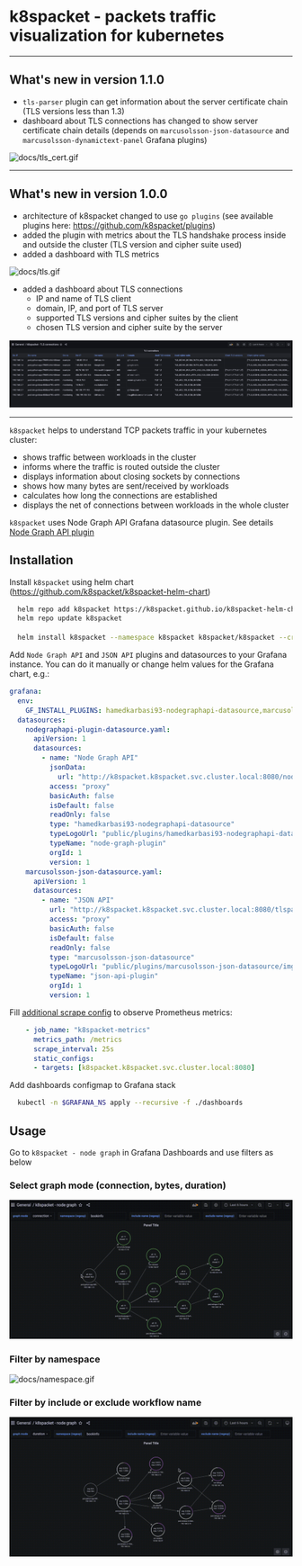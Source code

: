 # k8spacket - packets traffic visualization for kubernetes

---
## What's new in version 1.1.0

- `tls-parser` plugin can get information about the server certificate chain (TLS versions less than 1.3)
- dashboard about TLS connections has changed to show server certificate chain details (depends on `marcusolsson-json-datasource` and `marcusolsson-dynamictext-panel` Grafana plugins)

![docs/tls_cert.gif](docs/tls_cert.gif)

---
## What's new in version 1.0.0

- architecture of k8spacket changed to use `go plugins` (see available plugins here: https://github.com/k8spacket/plugins)
- added the plugin with metrics about the TLS handshake process inside and outside the cluster (TLS version and cipher suite used)
- added a dashboard with TLS metrics

![docs/tls.gif](docs/tls.gif)

- added a dashboard about TLS connections
  - IP and name of TLS client
  - domain, IP, and port of TLS server
  - supported TLS versions and cipher suites by the client
  - chosen TLS version and cipher suite by the server

![docs/tls.png](docs/tls.png)

---

`k8spacket` helps to understand TCP packets traffic in your kubernetes cluster:

- shows traffic between workloads in the cluster
- informs where the traffic is routed outside the cluster
- displays information about closing sockets by connections
- shows how many bytes are sent/received by workloads
- calculates how long the connections are established
- displays the net of connections between workloads in the whole cluster

`k8spacket` uses Node Graph API Grafana datasource plugin. See details [Node Graph API plugin](https://grafana.com/grafana/plugins/hamedkarbasi93-nodegraphapi-datasource)

## Installation

Install `k8spacket` using helm chart (https://github.com/k8spacket/k8spacket-helm-chart)

```bash
  helm repo add k8spacket https://k8spacket.github.io/k8spacket-helm-chart
  helm repo update k8spacket
  
  helm install k8spacket --namespace k8spacket k8spacket/k8spacket --create-namespace
```

Add `Node Graph API` and `JSON API` plugins and datasources to your Grafana instance. You can do it manually or change helm values for the Grafana chart, e.g.:
```yaml
grafana:
  env:
    GF_INSTALL_PLUGINS: hamedkarbasi93-nodegraphapi-datasource,marcusolsson-json-datasource,marcusolsson-dynamictext-panel
  datasources:
    nodegraphapi-plugin-datasource.yaml:
      apiVersion: 1
      datasources:
        - name: "Node Graph API"
          jsonData:
            url: "http://k8spacket.k8spacket.svc.cluster.local:8080/nodegraph"
          access: "proxy"
          basicAuth: false
          isDefault: false
          readOnly: false
          type: "hamedkarbasi93-nodegraphapi-datasource"
          typeLogoUrl: "public/plugins/hamedkarbasi93-nodegraphapi-datasource/img/logo.svg"
          typeName: "node-graph-plugin"
          orgId: 1
          version: 1
    marcusolsson-json-datasource.yaml:
      apiVersion: 1
      datasources:
        - name: "JSON API"
          url: "http://k8spacket.k8spacket.svc.cluster.local:8080/tlsparser/api/data"
          access: "proxy"
          basicAuth: false
          isDefault: false
          readOnly: false
          type: "marcusolsson-json-datasource"
          typeLogoUrl: "public/plugins/marcusolsson-json-datasource/img/logo.svg"
          typeName: "json-api-plugin"
          orgId: 1
          version: 1
```

Fill [additional scrape config](https://prometheus.io/docs/prometheus/latest/configuration/configuration/#scrape_config) to observe Prometheus metrics:
```yaml
    - job_name: "k8spacket-metrics"
      metrics_path: /metrics
      scrape_interval: 25s
      static_configs:
      - targets: [k8spacket.k8spacket.svc.cluster.local:8080]
```

Add dashboards configmap to Grafana stack

```bash
  kubectl -n $GRAFANA_NS apply --recursive -f ./dashboards
```

## Usage

Go to `k8spacket - node graph` in Grafana Dashboards and use filters as below

### Select graph mode (connection, bytes, duration)

![docs/graphmode.gif](docs/graphmode.gif)

### Filter by namespace

![docs/namespace.gif](docs/namespace.gif)

### Filter by include or exclude workflow name

![docs/includeexclude.gif](docs/includeexclude.gif)

